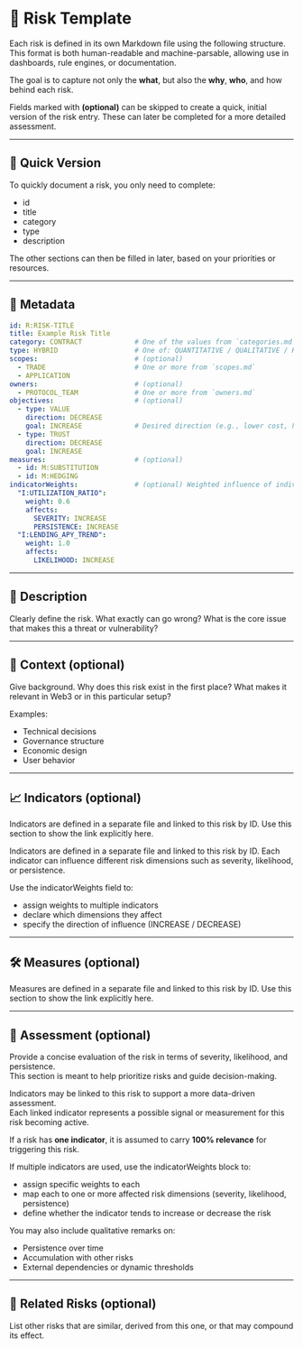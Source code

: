 # 📄 Risk Template

Each risk is defined in its own Markdown file using the following structure. This format is both human-readable and machine-parsable, allowing use in dashboards, rule engines, or documentation.

The goal is to capture not only the **what**, but also the **why**, **who**, and how behind each risk.

Fields marked with **(optional)** can be skipped to create a quick, initial version of the risk entry. These can later be completed for a more detailed assessment.

---

## 📝 Quick Version

To quickly document a risk, you only need to complete:
- id
- title
- category
- type
- description

The other sections can then be filled in later, based on your priorities or resources.

---

## 🧩 Metadata

```yaml
id: R:RISK-TITLE
title: Example Risk Title
category: CONTRACT             # One of the values from `categories.md`
type: HYBRID                   # One of: QUANTITATIVE / QUALITATIVE / HYBRID
scopes:                        # (optional)
  - TRADE                      # One or more from `scopes.md`
  - APPLICATION
owners:                        # (optional)
  - PROTOCOL_TEAM              # One or more from `owners.md`
objectives:                    # (optional)
  - type: VALUE
    direction: DECREASE
    goal: INCREASE             # Desired direction (e.g., lower cost, higher yield)
  - type: TRUST
    direction: DECREASE
    goal: INCREASE
measures:                      # (optional)
  - id: M:SUBSTITUTION
  - id: M:HEDGING
indicatorWeights:              # (optional) Weighted influence of individual indicators on risk dimensions
  "I:UTILIZATION_RATIO":
    weight: 0.6
    affects:
      SEVERITY: INCREASE
      PERSISTENCE: INCREASE
  "I:LENDING_APY_TREND":
    weight: 1.0
    affects:
      LIKELIHOOD: INCREASE
```

---

## 🧠 Description

Clearly define the risk. What exactly can go wrong? What is the core issue that makes this a threat or vulnerability?

---

## 🧭 Context (optional)

Give background.
Why does this risk exist in the first place? What makes it relevant in Web3 or in this particular setup?

Examples:
- Technical decisions
- Governance structure
- Economic design
- User behavior

---

## 📈 Indicators (optional)

Indicators are defined in a separate file and linked to this risk by ID. Use this section to show the link explicitly here.

Indicators are defined in a separate file and linked to this risk by ID.
Each indicator can influence different risk dimensions such as severity, likelihood, or persistence.

Use the indicatorWeights field to:
- assign weights to multiple indicators
- declare which dimensions they affect
- specify the direction of influence (INCREASE / DECREASE)

---

## 🛠 Measures (optional)

Measures are defined in a separate file and linked to this risk by ID. Use this section to show the link explicitly here.

---

## 🧮 Assessment (optional)

Provide a concise evaluation of the risk in terms of severity, likelihood, and persistence.  
This section is meant to help prioritize risks and guide decision-making.

Indicators may be linked to this risk to support a more data-driven assessment.  
Each linked indicator represents a possible signal or measurement for this risk becoming active.

If a risk has **one indicator**, it is assumed to carry **100% relevance** for triggering this risk.

If multiple indicators are used, use the indicatorWeights block to:
- assign specific weights to each
- map each to one or more affected risk dimensions (severity, likelihood, persistence)
- define whether the indicator tends to increase or decrease the risk

You may also include qualitative remarks on:
- Persistence over time
- Accumulation with other risks
- External dependencies or dynamic thresholds

---

## 🔗 Related Risks (optional)

List other risks that are similar, derived from this one, or that may compound its effect.
